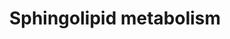 ---
annotations:
- type: Pathway Ontology
  value: sphingolipid metabolic pathway
authors:
- ReactomeTeam
- Anwesha
- Fehrhart
description: 'Sphingolipids are derivatives of long chain sphingoid bases such as
  sphingosine (trans-1,3-dihydroxy 2-amino-4-octadecene), an 18-carbon unsaturated
  amino alcohol which is the most abundant sphingoid base in mammals. Amide linkage
  of a fatty acid to sphingosine yields ceramides. Esterification of phosphocholine
  to ceramides yields sphingomyelin, and ceramide glycosylation yields glycosylceramides.
  Introduction of sialic acid residues yields gangliosides. These molecules appear
  to be essential components of cell membranes, and intermediates in the pathways
  of sphingolipid synthesis and breakdown modulate processes including apoptosis and
  T cell trafficking.<p>While sphingolipids are abundant in a wide variety of foodstuffs,
  these dietary molecules are mostly degraded by the intestinal flora and intestinal
  enzymes. The body primarily depends on de novo synthesis for its sphingolipid supply
  (Hannun and Obeid 2008; Merrill 2002). De novo synthesis proceeds in four steps:
  the condensation of palmitoyl-CoA and serine to form 3-ketosphinganine, the reduction
  of 3-ketosphinganine to sphinganine, the acylation of sphinganine with a long-chain
  fatty acyl CoA to form dihydroceramide, and the desaturation of dihydroceramide
  to form ceramide.<p>Other sphingolipids involved in signaling are derived from ceramide
  and its biosynthetic intermediates. These include sphinganine (dihydrosphingosine)
  1-phosphate, phytoceramide, sphingosine, and sphingosine 1-phosphate.<p>Sphingomyelin
  is synthesized in a single step in the membrane of the Golgi apparatus from ceramides
  generated in the endoplasmic reticulum (ER) membrane and transferred to the Golgi
  by CERT (ceramide transfer protein), an isoform of COL4A3BP that is associated with
  the ER membrane as a complex with PPM1L (protein phosphatase 1-like) and VAPA or
  VAPB (VAMP-associated proteins A or B). Sphingomyelin synthesis appears to be regulated
  primarily at the level of this transport process through the reversible phosphorylation
  of CERT (Saito et al. 2008).<br>  View original pathway at [http://www.reactome.org/PathwayBrowser/#DIAGRAM=428157
  Reactome].'
last-edited: 2021-01-25
organisms:
- Homo sapiens
redirect_from:
- /index.php/Pathway:WP2788
- /instance/WP2788
schema-jsonld:
- '@context': https://schema.org/
  '@id': https://wikipathways.github.io/pathways/WP2788.html
  '@type': Dataset
  creator:
    '@type': Organization
    name: WikiPathways
  description: 'Sphingolipids are derivatives of long chain sphingoid bases such as
    sphingosine (trans-1,3-dihydroxy 2-amino-4-octadecene), an 18-carbon unsaturated
    amino alcohol which is the most abundant sphingoid base in mammals. Amide linkage
    of a fatty acid to sphingosine yields ceramides. Esterification of phosphocholine
    to ceramides yields sphingomyelin, and ceramide glycosylation yields glycosylceramides.
    Introduction of sialic acid residues yields gangliosides. These molecules appear
    to be essential components of cell membranes, and intermediates in the pathways
    of sphingolipid synthesis and breakdown modulate processes including apoptosis
    and T cell trafficking.<p>While sphingolipids are abundant in a wide variety of
    foodstuffs, these dietary molecules are mostly degraded by the intestinal flora
    and intestinal enzymes. The body primarily depends on de novo synthesis for its
    sphingolipid supply (Hannun and Obeid 2008; Merrill 2002). De novo synthesis proceeds
    in four steps: the condensation of palmitoyl-CoA and serine to form 3-ketosphinganine,
    the reduction of 3-ketosphinganine to sphinganine, the acylation of sphinganine
    with a long-chain fatty acyl CoA to form dihydroceramide, and the desaturation
    of dihydroceramide to form ceramide.<p>Other sphingolipids involved in signaling
    are derived from ceramide and its biosynthetic intermediates. These include sphinganine
    (dihydrosphingosine) 1-phosphate, phytoceramide, sphingosine, and sphingosine
    1-phosphate.<p>Sphingomyelin is synthesized in a single step in the membrane of
    the Golgi apparatus from ceramides generated in the endoplasmic reticulum (ER)
    membrane and transferred to the Golgi by CERT (ceramide transfer protein), an
    isoform of COL4A3BP that is associated with the ER membrane as a complex with
    PPM1L (protein phosphatase 1-like) and VAPA or VAPB (VAMP-associated proteins
    A or B). Sphingomyelin synthesis appears to be regulated primarily at the level
    of this transport process through the reversible phosphorylation of CERT (Saito
    et al. 2008).<br>  View original pathway at [http://www.reactome.org/PathwayBrowser/#DIAGRAM=428157
    Reactome].'
  keywords:
  - SUMF1
  - GalNAc
  - 'ARSK '
  - 'CERS4 '
  - PXLP-SGPL1
  - ARS
  - O2
  - PPAP2
  - 'ARSA(448-507) '
  - GBA2
  - active STS dimer
  - UDP-Gal
  - C1P
  - UDP-GalNAc
  - 'ARSH '
  - 'GD3 '
  - GD3,GM3
  - 'PXLP-K371-SPTLC3 '
  - SPG
  - N-acylphytosphingosine
  - 'VAPA '
  - 'ARSA(19-444) '
  - 'SGPP1 '
  - ACER1
  - CSNK1G2
  - 'OxA-ARSD '
  - ceramide:CERT:PPM1L:VAPA/B trimer
  - ORMDL1,2,3
  - SPHM
  - CO2
  - GM3
  - OSBP
  - active ARS
  - GLTPD1
  - STEA
  - 'OxA-ARSH '
  - NEU1,4
  - 'ARSE '
  - NAD+
  - SUMF1:SUMF2
  - HEXA
  - phytosphingosine
  - 'ESYT2 '
  - Neu5Ac
  - SGPP
  - DEGS1
  - 'NADP+ '
  - 2xPalmC-SGMS2
  - PE
  - HD2NAL
  - ALDH3A2-1 dimer
  - trimer
  - GM2
  - 'SPHK1 '
  - SPNS2
  - 'Mg2+ '
  - GalCer
  - GLA dimer
  - SMPD1
  - ACER3
  - SPHK2
  - 'SUMF1 '
  - PRKD1,2,3
  - Glucosylceramide
  - GPL
  - 'GBA '
  - PETA
  - 'CTSA(327-480) '
  - 'CERS1 '
  - PALM-CoA
  - 'SPTSSB '
  - 'OxA-ARSI '
  - Pi
  - (Rhodopsin-like
  - 'B4GALNT1 '
  - active ARSA:Ca2+
  - 'OxA-ARSE '
  - 'PPM1L '
  - 'OxA-STS '
  - SPHK1
  - NADH
  - Class A/1
  - 'OxA-ARSA(19-444) '
  - PPAP2A
  - 'PPAP2C '
  - 'SPTSSA '
  - DHEA-SO4
  - GM1
  - GBA:SAPC
  - 'GM2 '
  - Sulfatide
  - receptors)
  - Gal
  - Glc
  - 'GLA '
  - SO4(2-)
  - ENPP7
  - 2HCERA
  - 'ARSD '
  - 'CERS3 '
  - 'CTSA(29-326) '
  - GM2A:GM2
  - 'SMPD3 '
  - 'p-S,S132,T-COL4A3BP-2 '
  - B4GALNT1 dimer
  - SMPD4:Mg2+
  - SAMD8
  - 'ESYT3 '
  - 'PXLP-K379-SPTLC2 '
  - FA2H
  - 'NEU1 '
  - SGMS1
  - 'NEU4-2 '
  - SPHK
  - H2S
  - ALDH3B1
  - 'GLB1 '
  - 'Ca2+ '
  - SMPD2,3:Mg2+
  - H+
  - 'ESYT1 '
  - DAGs
  - L-Ser
  - 'GM2A(32-193) '
  - 'ASAH2 '
  - 'CERS2 '
  - Gb4Cer
  - ST-CoA
  - 'NAD+ '
  - ASAH2-like proteins
  - 'SPHK2 '
  - N-acylsphingosine
  - 'OxA-ARSG '
  - Globoside
  - 'SMPD2 '
  - 'PPAP2B '
  - 'PRKD3 '
  - GLTP
  - 'STS '
  - 'SMPD4 '
  - multiphospho-CERT:PPM1L:VAPA/B trimer
  - ADP
  - CERA
  - 'PRKD2 '
  - 'opaganib '
  - Ca2+
  - LacCer
  - NAD(P)+
  - CoA-SH
  - DEGS2
  - SUMF2
  - 'OxA-ARSB '
  - 'VAPB '
  - 'OxA-ARSK '
  - 'ARSI '
  - H2O
  - 'NADH '
  - 'CERS6 '
  - ChoP
  - UGCG
  - 'ARSF '
  - 'ORMDL3 '
  - p-S,S132,T-COL4A3BP-2
  - 'ARSG '
  - GSL
  - 3-ketosphinganine
  - 'CERS5 '
  - 'ORMDL2 '
  - GM2A(32-193)
  - LASS proteins
  - 'ASAH1(22-142) '
  - ATP
  - DHEA
  - ASAH1
  - ESYT1:ESYT2:ESYT3
  - 'ARSB '
  - 'GD2 '
  - RCOOH
  - NADPH
  - 'PPAP2A '
  - 'COL4A3BP-2 '
  - NADP+
  - CPE
  - CERT:PPM1L:VAPA/B
  - HXAL
  - GALC
  - ACER2
  - COL4A3BP-2
  - 'HEXA '
  - 'GM3 '
  - 'PRKD1 '
  - PPM1L:VAPA/B dimer
  - p-S132-COL4A3BP-2
  - 'HEXB(315-556) '
  - PALM
  - ALDH3B2
  - PC
  - 'OxA-ARSF '
  - SPTLC complexes
  - 'GLB1L '
  - 'SUMF2 '
  - 'ALDH3A2-1 '
  - 'PXLP-K-SPTLC1 '
  - SPA
  - 'ASAH1(143-395) '
  - KDSR
  - BGAL
  - 'HEXB(122-311) '
  - 'ARSJ '
  - B3GALNT1
  - UGT8
  - SPAP
  - CERK
  - UDP-Glc
  - NAD(P)H
  - SPHK2:SPHK2
  - GBA3
  - UDP
  - HEXA,B
  - NEU2
  - 'SGPP2 '
  - 'CERA '
  - S1P
  - GD2,GM2
  - inhibitors
  - NEU3
  - 'OxA-ARSJ '
  - 'NADPH '
  - 'PSAP(311-391) '
  - Gb3Cer
  - 'ORMDL1 '
  - DHCE
  license: CC0
  name: Sphingolipid metabolism
seo: CreativeWork
title: Sphingolipid metabolism
wpid: WP2788
---